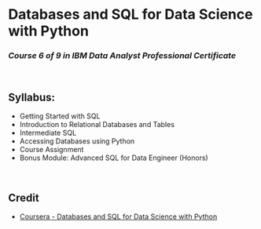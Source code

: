# Databases and SQL for Data Science with Python
### <i>Course 6 of 9 in IBM Data Analyst Professional Certificate</i>

<br>

## Syllabus:
* Getting Started with SQL
* Introduction to Relational Databases and Tables
* Intermediate SQL
* Accessing Databases using Python
* Course Assignment
* Bonus Module: Advanced SQL for Data Engineer (Honors)

<br>

## Credit
* [Coursera - Databases and SQL for Data Science with Python](https://www.coursera.org/learn/sql-data-science?specialization=ibm-data-analyst#syllabus)
